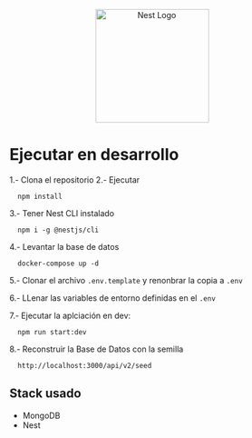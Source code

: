 <p align="center">
  <a href="http://nestjs.com/" target="blank"><img src="https://nestjs.com/img/logo-small.svg" width="200" alt="Nest Logo" /></a>
</p>

# Ejecutar en desarrollo

1.- Clona el repositorio
2.- Ejecutar
```
  npm install
```
3.- Tener Nest CLI instalado
```
  npm i -g @nestjs/cli
```
4.- Levantar la base de datos
```
  docker-compose up -d

```
5.- Clonar el archivo ```.env.template``` y renonbrar la copia a ```.env```

6.- LLenar las variables de entorno definidas en el ```.env```

7.- Ejecutar la aplciación en dev:
```
  npm run start:dev

```
8.- Reconstruir la Base de Datos con la semilla 
```
  http://localhost:3000/api/v2/seed

```

## Stack usado
* MongoDB
* Nest